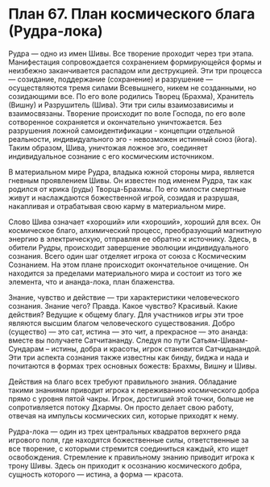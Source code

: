 # План 67. План космического блага (Рудра-лока)

Рудра — одно из имен Шивы. Все творение проходит через три этапа. Манифестация сопровождается сохранением формирующейся формы и неизбежно заканчивается распадом или деструкцией. Эти три процесса — созидание, поддержание (сохранение) и разрушение — осуществляются тремя силами Всевышнего, никем не созданными, но созидающими все. По его воле родились Творец (Брахма), Хранитель (Вишну) и Разрушитель (Шива). Эти три силы взаимозависимы и взаимосвязаны. Творение происходит по воле Господа, по его воле сотворенное сохраняется и окончательно уничтожается. Без разрушения ложной самоидентификации - концепции отдельной реальности, индивидуального эго - невозможен истинный союз (йога). Таким образом, Шива, уничтожая ложное эго, соединяет индивидуальное сознание с его космическим источником.

В материальном мире Рудра, владыка южной стороны мира, является гневным проявлением Шивы. Он известен под именем Рудра, так как родился от крика (руды) Творца-Брахмы. По его милости смертные живут и наслаждаются божественной игрой, созидая и разрушая, накапливая и отрабатывая свою карму в материальном мире.

Слово Шива означает «хороший» или «хороший», хороший для всех. Он космическое благо, алхимический процесс, преобразующий магнитную энергию в электрическую, отправляя ее обратно к источнику. Здесь, в обители Рудры, происходит завершение эволюции индивидуального сознания. Всего один шаг отделяет игрока от союза с Космическим Сознанием. На этом плане происходит окончательное очищение. Он находится за пределами материального мира и состоит из того же элемента, что и ананда-лока, план блаженства.

Знание, чувство и действие — три характеристики человеческого сознания. Знание чего? Правда. Какое чувство? Красивый. Какие действия? Ведущие к общему благу. Для участников игры эти трое являются высшим благом человеческого существования. Добро (существо) — это сат, истина — это чит, а прекрасное — это ананда: вместе вы получаете Сатчитананду. Следуя по пути Сатьям-Шивам-Сундарам – истины, добра и красоты, игрок становится Сатчиданандой. Эти три аспекта сознания также известны как бинду, биджа и нада и почитаются в формах трех основных божеств: Брахмы, Вишну и Шивы.

Действия на благо всех требуют правильного знания. Обладание такими знаниями приводит игрока к переживанию космического добра прямо с уровня пятой чакры. Игрок, достигший этой точки, больше не сопротивляется потоку Дхармы. Он просто делает свою работу, отвечая на импульсы космических сил, которые приходят к нему.

Рудра-лока — один из трех центральных квадратов верхнего ряда игрового поля, где находятся божественные силы, ответственные за все творение, с которыми стремится соединиться каждый, кто ищет освобождения. Стремление к правильному знанию приводит игрока к трону Шивы. Здесь он приходит к осознанию космического добра, сущность которого — истина, а форма — красота.
